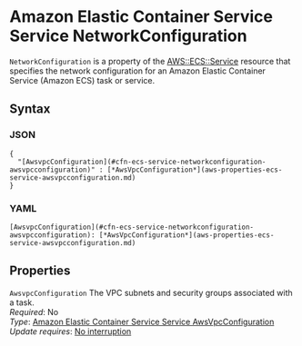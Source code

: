 # Amazon Elastic Container Service Service NetworkConfiguration<a name="aws-properties-ecs-service-networkconfiguration"></a>

`NetworkConfiguration` is a property of the [AWS::ECS::Service](aws-resource-ecs-service.md) resource that specifies the network configuration for an Amazon Elastic Container Service \(Amazon ECS\) task or service\.

## Syntax<a name="w13ab1c21c10d117c17c29b5"></a>

### JSON<a name="aws-properties-ecs-service-networkconfiguration-syntax.json"></a>

```
{
  "[AwsvpcConfiguration](#cfn-ecs-service-networkconfiguration-awsvpcconfiguration)" : [*AwsVpcConfiguration*](aws-properties-ecs-service-awsvpcconfiguration.md)
}
```

### YAML<a name="aws-properties-ecs-service-networkconfiguration-syntax.yaml"></a>

```
[AwsvpcConfiguration](#cfn-ecs-service-networkconfiguration-awsvpcconfiguration): [*AwsVpcConfiguration*](aws-properties-ecs-service-awsvpcconfiguration.md)
```

## Properties<a name="w13ab1c21c10d117c17c29b7"></a>

`AwsvpcConfiguration`  <a name="cfn-ecs-service-networkconfiguration-awsvpcconfiguration"></a>
 The VPC subnets and security groups associated with a task\.  
*Required*: No  
*Type*: [Amazon Elastic Container Service Service AwsVpcConfiguration](aws-properties-ecs-service-awsvpcconfiguration.md)  
*Update requires*: [No interruption](using-cfn-updating-stacks-update-behaviors.md#update-no-interrupt)